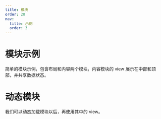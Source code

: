 ```yaml
---
title: 模块
order: 20
nav:
  title: 示例
  order: 3
---
```


# 模块示例

简单的模块示例，包含布局和内容两个模块，内容模块的 view 展示在中部和顶部，并共享数据状态。

<code src="../../src/modular-basic"></code>

# 动态模块

我们可以动态加载模块以后，再使用其中的 view。

<code src="../../src/modular-dynamic"></code>
